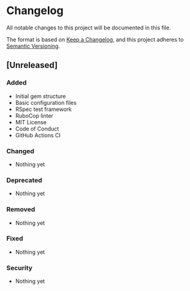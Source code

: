 # Changelog

All notable changes to this project will be documented in this file.

The format is based on [Keep a Changelog](https://keepachangelog.com/en/1.0.0/),
and this project adheres to [Semantic Versioning](https://semver.org/spec/v2.0.0.html).

## [Unreleased]

### Added
- Initial gem structure
- Basic configuration files
- RSpec test framework
- RuboCop linter
- MIT License
- Code of Conduct
- GitHub Actions CI

### Changed
- Nothing yet

### Deprecated
- Nothing yet

### Removed
- Nothing yet

### Fixed
- Nothing yet

### Security
- Nothing yet